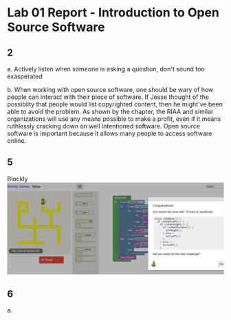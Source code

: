 # Lab 01 Report - Introduction to Open Source Software

## 2

a. Actively listen when someone is asking a question, don't sound too exasperated

b.  When working with open source software, one should be wary of how people can interact with their piece of software.
    If Jesse thought of the possiblity that people would list copyrighted content, then he might've been able to 
    avoid the problem. As shown by the chapter, the RIAA and similar organizations will use any means possible
    to make a profit, even if it means ruthlessly cracking down on well intentioned software. Open source software is
    important because it allows many people to access software online.

## 5

Blockly ![Blockly](images/blockly.jpg)

## 6

a. 